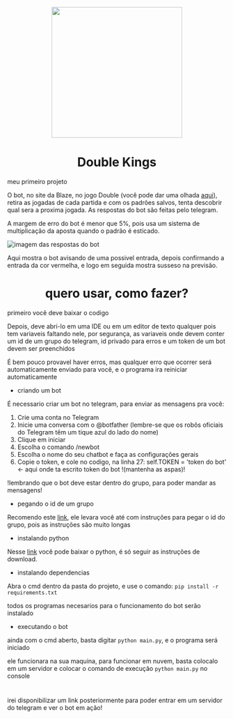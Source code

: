<p align="center"><img src="https://user-images.githubusercontent.com/59841892/166119077-2d9d3201-5922-415f-8490-bcece3db3364.png" height="300" width="300"></p>
<h1 align="center"> Double Kings </h1>

meu primeiro projeto


O bot, no site da Blaze, no jogo Double (você pode dar uma olhada [aqui](https://blaze.com/pt/games/double)), retira as jogadas de cada partida e com os padrões salvos, tenta descobrir qual sera a proxima jogada.
As respostas do bot são feitas pelo telegram.

A margem de erro do bot é menor que 5%, pois usa um sistema de multiplicação da aposta quando o padrão é esticado.

![imagem das respostas do bot](https://user-images.githubusercontent.com/59841892/166119477-243de44d-2324-4f8b-ad4e-4654e4d85f73.PNG)

Aqui mostra o bot avisando de uma possivel entrada, depois confirmando a entrada da cor vermelha, e logo em seguida mostra susseso na previsão.

<h1 align="center">quero usar, como fazer?</h1>
primeiro você deve baixar o codigo

Depois, deve abri-lo em uma IDE ou em um editor de texto qualquer pois tem variaveis faltando nele, por segurança, as variaveis onde devem conter um id de um grupo do telegram, id privado para erros e um token de um bot devem ser preenchidos

É bem pouco provavel haver erros, mas qualquer erro que ocorrer será automaticamente enviado para você, e o programa ira reiniciar automaticamente

* criando um bot

É necessario criar um bot no telegram, para enviar as mensagens pra você:

1. Crie uma conta no Telegram
2. Inicie uma conversa com o @botfather (lembre-se que os robôs oficiais do Telegram têm um tique azul do lado do nome)
3. Clique em iniciar
4. Escolha o comando /newbot
5. Escolha o nome do seu chatbot e faça as configurações gerais
6. Copie o token, e cole no codigo, na linha 27: self.TOKEN = 'token do bot' <- aqui onde ta escrito token do bot !(mantenha as aspas)!

!lembrando que o bot deve estar dentro do grupo, para poder mandar as mensagens!

* pegando o id de um grupo

Recomendo este [link](https://blog.gabrf.com/posts/TelegramID/#:~:text=Caso%20queira%20o%20ID%20de,basta%20verificar%20em%20from%20id%20.), ele levara você até com instruções para pegar o id do grupo, pois as instruções são muito longas

* instalando python

Nesse [link](https://www.python.org/ftp/python/3.10.4/python-3.10.4-amd64.exe) você pode baixar o python, é só seguir as instruções de download.

* instalando dependencias

Abra o cmd dentro da pasta do projeto, e use o comando:
`pip install -r requirements.txt`

todos os programas necesarios para o funcionamento do bot serão instalado

* executando o bot

ainda com o cmd aberto, basta digitar `python main.py`, e o programa será iniciado

ele funcionara na sua maquina, para funcionar em nuvem, basta colocalo em um servidor e colocar o comando de execução `python main.py` no console

#

irei disponibilizar um link posteriormente para poder entrar em um servidor do telegram e ver o bot em ação!
